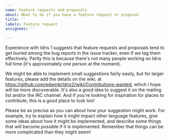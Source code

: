 ```yaml
---
name: Feature requests and proposals
about: What to do if you have a feature request or proposal
title: ''
labels: Feature request
assignees: ''

---
```


Experience with Idris 1 suggests that feature requests and proposals tend to get buried among the bug reports in the issue tracker, even if we tag them effectively. Partly this is because there's not many people working on Idris full time (it's approximately one person at the moment).

We might be able to implement small suggestions fairly easily, but for larger features, please add the details on the wiki, at https://github.com/edwinb/Idris2/wiki/Contributions-wanted, which I hope will be more discoverable. It's also a good idea to suggest it on the mailing list and/or the IRC channel. And if you're looking for inspiration for places to contribute, this is a good place to look too!

Please be as precise as you can about how your suggestion might work. For example, try to explain how it might impact other language features, give some ideas about how it might be implemented, and describe some things that will become possible if it is implemented. Remember that things can be more complicated than they might seem!
